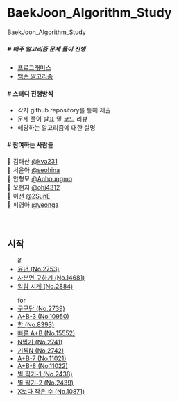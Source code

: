 # BaekJoon_Algorithm_Study
BaekJoon_Algorithm_Study

<h5> # 매주 알고리즘 문제 풀이 진행</h5>
<ul>
   <li><a href="https://programmers.co.kr/">프로그래머스</a></li>
   <li><a href="https://www.acmicpc.net/">백준 알고리즘</a></li>
</ul>

<h4> # 스터디 진행방식 </h4>
<ul>
   <li>각자 github repository를 통해 제출</li>
   <li>문제 풀이 발표 밑 코드 리뷰</li>
   <li>해당하는 알고리즘에 대한 설명</li>
</ul>

<h4> # 참여하는 사람들 </h4>

:man: 김태산 <a href="https://github.com/kva231"> @kva231</a> <br>
:woman: 서윤아 <a href="https://github.com/seohina"> @seohina</a> <br>
:boy: 안형모 <a href="https://github.com/Anhoungmo"> @Anhoungmo</a> <br>
:baby: 오현지 <a href="https://github.com/ohj4312"> @ohj4312</a> <br>
:princess: 이선 <a href="https://github.com/2SunE"> @2SunE</a> <br>
:girl: 피영아 <a href="https://github.com/yeonga"> @yeonga</a> <br><br><br>

## 시작 

<ul> if
	<li><a href="https://github.com/yeonga/BaekJoon_Algorithm_Study/blob/main/BaekJoon_Algorithm_Study/src/if_/Main_2753.java"> 윤년 (No.2753) </a></li>
	<li><a href="https://github.com/yeonga/BaekJoon_Algorithm_Study/blob/main/BaekJoon_Algorithm_Study/src/if_/Main_14681.java"> 사분면 구하기 (No.14681) </a></li>
	<li><a href="https://github.com/yeonga/BaekJoon_Algorithm_Study/blob/main/BaekJoon_Algorithm_Study/src/if_/Main_2884.java"> 알람 시계 (No.2884) </a></li>
</ul>
<ul> for
	<li><a href="https://github.com/yeonga/BaekJoon_Algorithm_Study/blob/main/BaekJoon_Algorithm_Study/src/for_/Main_2739.java"> 구구단 (No.2739) </a></li>
	<li><a href="https://github.com/yeonga/BaekJoon_Algorithm_Study/blob/main/BaekJoon_Algorithm_Study/src/for_/Main_10950.java"> A+B-3 (No.10950) </a></li>
	<li><a href="https://github.com/yeonga/BaekJoon_Algorithm_Study/blob/main/BaekJoon_Algorithm_Study/src/for_/Main_8393.java"> 합 (No.8393) </a></li>
	<li><a href="https://github.com/yeonga/BaekJoon_Algorithm_Study/blob/main/BaekJoon_Algorithm_Study/src/for_/Main_15552_Buffer_substring.java"> 빠른 A+B (No.15552) </a></li>
	<li><a href="https://github.com/yeonga/BaekJoon_Algorithm_Study/blob/main/BaekJoon_Algorithm_Study/src/for_/Main_2741_Buffer.java"> N찍기 (No.2741) </a></li>
	<li><a href="https://github.com/yeonga/BaekJoon_Algorithm_Study/blob/main/BaekJoon_Algorithm_Study/src/for_/Main_2742.java"> 기찍N (No.2742) </a></li>
	<li><a href=""> A+B-7 (No.11021) </a></li>
	<li><a href=""> A+B-8 (No.11022) </a></li>
	<li><a href=""> 별 찍기-1 (No.2438) </a></li>
	<li><a href=""> 별 찍기-2 (No.2439) </a></li>
	<li><a href=""> X보다 작은 수 (No.10871) </a></li>
</ul>
